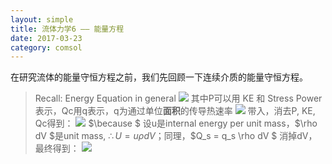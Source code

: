 ```yaml
---
layout: simple
title: 流体力学6 —— 能量方程
date: 2017-03-23
category: comsol
---
```


<script type="text/x-mathjax-config">MathJax.Hub.Config({tex2jax: {inlineMath:[['$','$']]}});</script>
<script type="text/javascript" src="http://cdn.mathjax.org/mathjax/latest/MathJax.js?config=TeX-AMS-MML_HTMLorMML"></script>

在研究流体的能量守恒方程之前，我们先回顾一下连续介质的能量守恒方程。
> Recall: Energy Equation in general
> ![][image-1]
> 其中P可以用 KE 和 Stress Power表示，Qc用q表示，q为通过单位**面积**的传导热速率
> ![][image-2]
> 带入，消去P, KE, Qc得到：
> ![][image-3]
> $\because $ 设u是internal energy per unit mass，$\rho dV $是unit mass, $\therefore U = u \rho dV$；同理，$Q_s = q_s \rho dV $ 消掉dV，最终得到：
> ![][image-4]










[image-1]:	file:///Users/liuxin/Desktop/1.jpg
[image-2]:	file:///Users/liuxin/Desktop/2.jpg
[image-3]:	file:///Users/liuxin/Desktop/3.jpg
[image-4]:	file:///Users/liuxin/Desktop/4.jpg